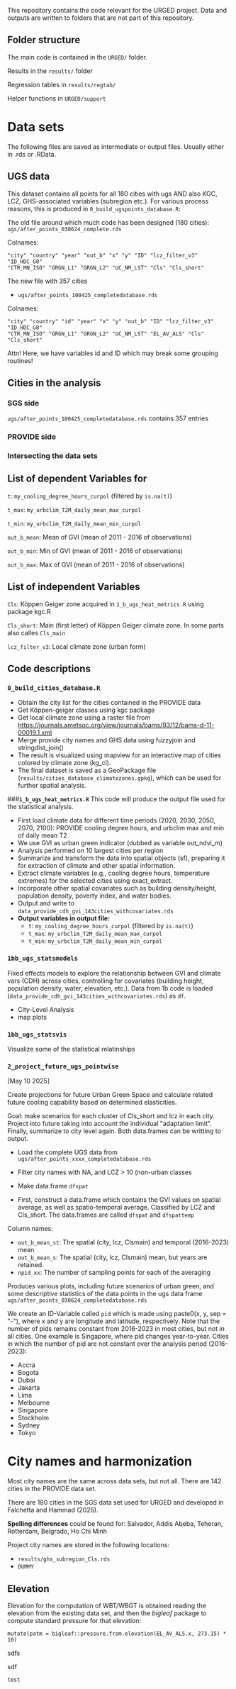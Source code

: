 This repository contains the code relevant for the URGED project. Data and outputs are written to folders that are not part of this repository.
## Folder structure

The main code is contained in the `URGED/` folder.

Results in the `results/` folder

Regression tables in `results/regtab/`

Helper functions in `URGED/support`

# Data sets
The following files are saved as intermediate or output files. Usually either in .rds or .RData.

## UGS data
This dataset contains all points for all 180 cities with ugs AND also KGC, LCZ, GHS-associated variables (subregion etc.). For various process reasons, this is produced in `0_build_ugspoints_database.R`:

The old file around which much code has been designed (180 cities): `ugs/after_points_030624_complete.rds`

Colnames:

	"city" "country" "year" "out_b" "x" "y" "ID" "lcz_filter_v3" "ID_HDC_G0"
	"CTR_MN_ISO" "GRGN_L1" "GRGN_L2" "UC_NM_LST" "Cls" "Cls_short"  


The new file with 357 cities
- `ugs/after_points_100425_completedatabase.rds`

Colnames:

	"city" "country" "id" "year" "x" "y" "out_b" "ID" "lcz_filter_v3" "ID_HDC_G0"
	"CTR_MN_ISO" "GRGN_L1" "GRGN_L2" "UC_NM_LST" "EL_AV_ALS" "Cls" "Cls_short" 
Attn! Here, we have variables id and ID which may break some grouping routines! 

## Cities in the analysis
### SGS side
`ugs/after_points_100425_completedatabase.rds` contains 357 entries
### PROVIDE side

### Intersecting the data sets



## List of dependent Variables for 
`t`: `my_cooling_degree_hours_curpol` (filtered by `is.na(t)`)

`t_max`: `my_urbclim_T2M_daily_mean_max_curpol`

`t_min`: `my_urbclim_T2M_daily_mean_min_curpol`

`out_b_mean`: Mean of GVI (mean of 2011 - 2016 of observations)

`out_b_min`: Min of GVI (mean of 2011 - 2016 of observations)

`out_b_max`: Max of GVI (mean of 2011 - 2016 of observations)

## List of independent Variables
`Cls`: Köppen Geiger zone acquired in `1_b_ugs_heat_metrics.R` using package kgc.R

`Cls_short`: Main (first letter) of Köppen Geiger climate zone. In some parts also calles `Cls_main`

`lcz_filter_v3`: Local climate zone (urban form)
 
## Code descriptions
 
### **`0_build_cities_database.R`**
- Obtain the city list for the cities contained in the PROVIDE data
- Get Köppen-geiger classes using kgc package
- Get local climate zone using a raster file from https://journals.ametsoc.org/view/journals/bams/93/12/bams-d-11-00019.1.xml 
- Merge provide city names and GHS data using fuzzyjoin and stringdist_join()
- The result is visualized using mapview for an interactive map of cities colored by climate zone (kg_cl).
- The final dataset is saved as a GeoPackage file (`results/cities_database_climatezones.gpkg`), which can be used for further spatial analysis.

###**`1_b_ugs_heat_metrics.R`**
This code will produce the output file used for the statistical analysis.

- First load climate data for different time periods (2020, 2030, 2050, 2070, 2100): PROVIDE cooling degree hours, and urbclim max and min of daily mean T2
- We use GVI as urban green indicator (dubbed as variable out_ndvi_m)
- Analysis performed on 10 largest cities per region
- Summarize and transform the data into spatial objects (sf), preparing it for extraction of climate and other spatial information.
- Extract climate variables (e.g., cooling degree hours, temperature extremes) for the selected cities using exact_extract.
- Incorporate other spatial covariates such as building density/height, population density, poverty index, and water bodies.
- Output and write to `data_provide_cdh_gvi_143cities_withcovariates.rds`
- **Output variables in output file:**
	- `t`: `my_cooling_degree_hours_curpol` (filtered by `is.na(t)`)
	- `t_max`: `my_urbclim_T2M_daily_mean_max_curpol`
	- `t_min`: `my_urbclim_T2M_daily_mean_min_curpol`


### **`1bb_ugs_statsmodels`**
Fixed effects models to explore the relationship between GVI and climate vars (CDH) across cities, controlling for covariates (building height, population density, water, elevation, etc.).
Data from 1b code is loaded (`data_provide_cdh_gvi_143cities_withcovariates.rds`) as `df`.

- City-Level Analysis
- map plots

### **`1bb_ugs_statsvis`**
Visualize some of the statistical relatinships

### **`2_project_future_ugs_pointwise`**
[May 10 2025]

Create projections for future Urban Green Space and calculate related future cooling capability based on determined elasticities.

Goal: make scenarios for each cluster of Cls_short and lcz in each city. Project into future taking into account the individual "adaptation limit".
Finally, summarize to city level again. Both data.frames can be writting to output.

- Load the complete UGS data from `ugs/after_points_xxxx_completedatabase.rds`
- Filter city names with NA, and LCZ > 10 (non-urban classes
- Make data.frame `dfspat`

- First, construct a data.frame which contains the GVI values on spatial average, as well as spatio-temporal average. Classified by LCZ and Cls_short.
The data.frames are called `dfspat` and `dfspattemp`

Column names:

- `out_b_mean_st`: The spatial (city, lcz, Clsmain) and temporal (2016-2023) mean 
- `out_b_mean_s`: The spatial (city, lcz, Clsmain) mean, but years are retained.
- `npid_xx`: The number of sampling points for each of the averaging

Produces various plots, including future scenarios of urban green, and some descriptive statistics of the data points in the ugs data frame `ugs/after_points_030624_completedatabase.rds`


We create an ID-Variable called `pid` which is made using paste0(x, y, sep = "-"), where x and y are longitude and latitude, respectively.
Note that the number of pids remains constant from 2016-2023 in most cities, but not in all cities. One example is Singapore, where pid changes year-to-year. Cities in which the number of pid are not constant over the analysis period (2016-2023):

* Accra
* Bogota
* Dubai
* Jakarta
* Lima
* Melbourne
* Singapore
* Stockholm
* Sydney
* Tokyo

# City names and harmonization

Most city names are the same across data sets, but not all. There are 142 cities in the PROVIDE data set.

There are 180 cities in the SGS data set used for URGED and developed in Falchetta and Hammad (2025).

**Spelling differences** could be found for:
Salvador, Addis Abeba, Teheran, Rotterdam, Belgrado, Ho Chi Minh

Project city names are stored in the following locations:

- `results/ghs_subregion_Cls.rds` 
- `DUMMY`

## Elevation
Elevation for the computation of WBT/WBGT is obtained reading the elevation from the existing data set, and then the *bigleaf* package to compute standard pressure for that elevation:

	mutate(patm = bigleaf::pressure.from.elevation(EL_AV_ALS.x, 273.15) * 10)
	
sdfs

sdf

	test 
	